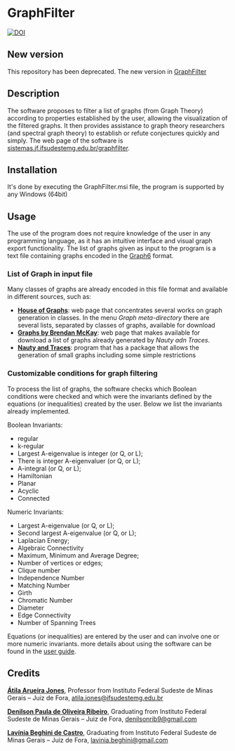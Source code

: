 # GraphFilter
<a href="https://doi.org/10.5281/zenodo.4047104"><img src="https://zenodo.org/badge/DOI/10.5281/zenodo.4047104.svg" alt="DOI"></a>

## New version
This repository has been deprecated. The new version in [GraphFilter](https://github.com/GraphFilter/GraphFilter)

## Description
The software proposes to filter a list of graphs (from Graph Theory) according to properties established by the user, allowing the visualization of the filtered graphs. It then provides assistance to graph theory researchers (and spectral graph theory) to establish or refute conjectures quickly and simply. The web page of the software is [sistemas.jf.ifsudestemg.edu.br/graphfilter](http://sistemas.jf.ifsudestemg.edu.br/graphfilter/).

## Installation
It's done by executing the GraphFilter.msi file, the program is supported by any Windows (64bit)

## Usage
The use of the program does not require knowledge of the user in any programming language, as it has an intuitive interface and visual graph export functionality. 
The list of graphs given as input to the program is a text file containing graphs encoded in the [Graph6](https://users.cecs.anu.edu.au/~bdm/data/formats.html) format.

### List of Graph in input file
Many classes of graphs are already encoded in this file format and available in different sources, such as:
- **[House of Graphs](https://hog.grinvin.org/MetaDirectory.action)**: web page that concentrates several works on graph generation in classes. In the menu *Graph meta-directory* there are several lists, separated by classes of graphs, available for download
- **[Graphs by Brendan McKay](http://users.cecs.anu.edu.au/~bdm/data/graphs.html)**: web page that makes available for download a list of graphs already generated by *Nauty adn Traces*.
- **[Nauty and Traces](http://pallini.di.uniroma1.it/)**: program that has a package that allows the generation of small graphs including some simple restrictions

### Customizable conditions for graph filtering
To process the list of graphs, the software checks which Boolean conditions were checked and which were the invariants defined by the equations (or inequalities) created by the user.  Below we list the invariants already implemented. 

Boolean Invariants: 
- regular
- k-regular
- Largest A-eigenvalue is integer (or Q, or L);
- There is integer A-eigenvaluer  (or Q, or L);
- A-integral (or Q, or L);
- Hamiltonian
- Planar
- Acyclic
- Connected

Numeric Invariants: 
- Largest A-eigenvalue (or Q, or L);
- Second largest A-eigenvalue (or Q, or L);
- Laplacian Energy;
- Algebraic Connectivity
- Maximum, Minimum and Average Degree;
- Number of vertices or edges;
- Clique number
- Independence Number
- Matching Number
- Girth
- Chromatic Number
- Diameter
- Edge Connectivity
- Number of Spanning Trees

Equations (or inequalities) are entered by the user and can involve one or more numeric invariants.
more details about using the software can be found in the [user guide](http://sistemas.jf.ifsudestemg.edu.br/graphfilter/user-guide).

## Credits

**[Átila Arueira Jones](lattes.cnpq.br/0512886691975427)**, Professor from Instituto Federal Sudeste de Minas Gerais – Juiz de Fora, atila.jones@ifsudestemg.edu.br

**[Denilson Paula de Oliveira Ribeiro](lattes.cnpq.br/3015094474391866)**, Graduating from Instituto Federal Sudeste de Minas Gerais – Juiz de Fora, denilsonrib9@gmail.com

**[Lavínia Beghini de Castro](lattes.cnpq.br/4628343748028263)**, Graduating from Instituto Federal Sudeste de Minas Gerais – Juiz de Fora, lavinia.beghini@gmail.com
